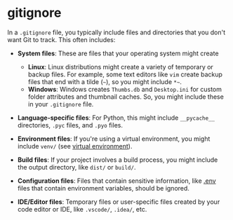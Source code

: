 # gitignore

In a `.gitignore` file, you typically include files and directories that you don't want Git to track. This often includes:

- **System files**: These are files that your operating system might create
  - **Linux**: Linux distributions might create a variety of temporary or backup files. For example, some text editors like `vim` create backup files that end with a tilde (`~`), so you might include `*~`.
  - **Windows**: Windows creates `Thumbs.db` and `Desktop.ini` for custom folder attributes and thumbnail caches. So, you might include these in your `.gitignore` file.

- **Language-specific files**: For Python, this might include `__pycache__` directories, `.pyc` files, and `.pyo` files.

- **Environment files**: If you're using a virtual environment, you might include `venv/` (see [virtual environment](virtual_environment.md)).

- **Build files**: If your project involves a build process, you might include the output directory, like `dist/` or `build/`.

- **Configuration files**: Files that contain sensitive information, like [.env](env_file.md) files that contain environment variables, should be ignored.

- **IDE/Editor files**: Temporary files or user-specific files created by your code editor or IDE, like `.vscode/`, `.idea/`, etc.
